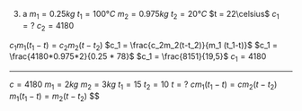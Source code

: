 3. a
$m_1 = 0.25kg$
$t_1 = 100 °C$
$m_2 = 0.975kg$
$t_2 = 20°C$
$t = 22\celsius$
$c_1 = ?$
$c_2 = 4180$

$c_1 m_1 (t_1-t)= c_2m_2(t-t_2)$
$c_1 = \frac{c_2m_2(t-t_2)}{m_1 (t_1-t)}$
$c_1 = \frac{4180*0.975*2}{0.25 * 78}$
$c_1 = \frac{8151}{19,5}$
$c_1 = 4180$



---

$c = 4180$
$m_1 = 2kg$
$m_2 =3kg$
$t_1=15$
$t_2 = 10$
$t = ?$
$cm_1(t_1-t) = cm_2(t-t_2)$
$m_1(t_1 -t)=m_2(t-t_2)$
$$

















